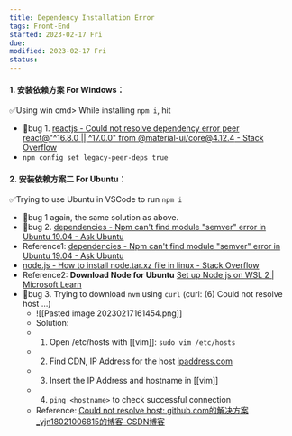 ```yaml
---
title: Dependency Installation Error
tags: Front-End   
started: 2023-02-17 Fri
due: 
modified: 2023-02-17 Fri
status: 
---
```

#### 1. 安装依赖方案 For Windows：
✅Using win cmd> While installing `npm i`, hit 
- 🐛bug 1. [reactjs - Could not resolve dependency error peer react@"^16.8.0 || ^17.0.0" from @material-ui/core@4.12.4 - Stack Overflow](https://stackoverflow.com/questions/72596908/could-not-resolve-dependency-error-peer-react16-8-0-17-0-0-from-materia)
- `npm config set legacy-peer-deps true`
#### 2. 安装依赖方案二 For Ubuntu：
✅Trying to use Ubuntu in VSCode to run `npm i` 
- 🐛bug 1 again, the same solution as above.
- 🐛bug 2. [dependencies - Npm can't find module "semver" error in Ubuntu 19.04 - Ask Ubuntu](https://askubuntu.com/questions/1152570/npm-cant-find-module-semver-error-in-ubuntu-19-04)
- Reference1: [dependencies - Npm can't find module "semver" error in Ubuntu 19.04 - Ask Ubuntu](https://askubuntu.com/questions/1152570/npm-cant-find-module-semver-error-in-ubuntu-19-04)
- [node.js - How to install node.tar.xz file in linux - Stack Overflow](https://stackoverflow.com/questions/63312642/how-to-install-node-tar-xz-file-in-linux)
- Reference2: **Download Node for Ubuntu** [Set up Node.js on WSL 2 | Microsoft Learn](https://learn.microsoft.com/en-us/windows/dev-environment/javascript/nodejs-on-wsl)
- 🐛bug 3. Trying to download `nvm` using `curl` (curl: (6) Could not resolve host ...)
	- ![[Pasted image 20230217161454.png]]
	- Solution: 
	- 1. Open /etc/hosts with [[vim]]: `sudo vim /etc/hosts`
	- 2. Find CDN, IP Address for the host [ipaddress.com](https://www.ipaddress.com/ip-lookup)
	- 3. Insert the IP Address and hostname in [[vim]] 
	- 4. `ping <hostname>` to check successful connection  
	- Reference: [Could not resolve host: github.com的解决方案_yjn18021006815的博客-CSDN博客](https://blog.csdn.net/yjn18021006815/article/details/118568048?spm=1001.2101.3001.6650.3&utm_medium=distribute.pc_relevant.none-task-blog-2%7Edefault%7EOPENSEARCH%7ERate-3-118568048-blog-57566709.pc_relevant_3mothn_strategy_and_data_recovery&depth_1-utm_source=distribute.pc_relevant.none-task-blog-2%7Edefault%7EOPENSEARCH%7ERate-3-118568048-blog-57566709.pc_relevant_3mothn_strategy_and_data_recovery&utm_relevant_index=4)